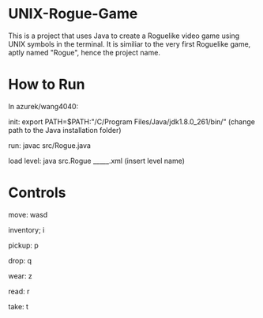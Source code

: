 # UNIX-Rogue-Game
This is a project that uses Java to create a Roguelike video game using UNIX symbols in the terminal.
It is similiar to the very first Roguelike game, aptly named "Rogue", hence the project name.

# How to Run
In azurek/wang4040:

init: export PATH=$PATH:"/C/Program Files/Java/jdk1.8.0_261/bin/" (change path to the Java installation folder)

run: javac src/Rogue.java

load level: java src.Rogue _____.xml (insert level name)


# Controls
move: wasd

inventory; i

pickup: p

drop: q

wear: z

read: r

take: t
